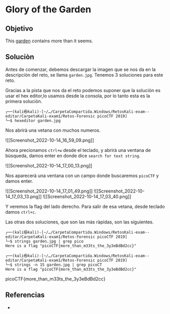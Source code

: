 # Glory of the Garden
## Objetivo
This [garden](https://jupiter.challenges.picoctf.org/static/d0e1ffb10fc0017c6a82c57900f3ffe3/garden.jpg) contains more than it seems.

## Soluciòn
Antes de comenzar, debemos descargar la imagen que se nos da en la descripciòn del reto, se llama `garden.jpg`.
Tenemos 3 soluciones para este reto.

Gracias a la pista que nos da el reto podemos suponer que la soluciòn es usar el hex editor,lo usamos desde la consola, por lo tanto esta es la primera soluciòn.
```shell
┌──(kali㉿kali)-[~/…/CarpetaCompartida.Windows/RetosKali-exam-- editar/CarpetaKali-exam1/Retos-Forensic picoCTF 2019]
└─$ hexeditor garden.jpg
```
Nos abrirà una vetana con muchos numeros.

![[Screenshot_2022-10-14_16_59_09.png]]

Ahora precionamos `ctrl+w` desde el teclado, y abrirà una ventana de bùsqueda, damos enter en donde dice `search for text string`.

![[Screenshot_2022-10-14_17_00_13.png]]

Nos aparecerà una ventana con un campo donde buscaremos `picoCTF` y damos enter.

![[Screenshot_2022-10-14_17_01_49.png]]
![[Screenshot_2022-10-14_17_03_13.png]]
![[Screenshot_2022-10-14_17_03_40.png]]

Y veremos la flag del lado derecho. Para salir de esa vetana, desde teclado damos `ctrl+c`.

Las otras dos soluciones, que son las màs ràpidas, son las siguientes.
```shell
┌──(kali㉿kali)-[~/…/CarpetaCompartida.Windows/RetosKali-exam--editar/CarpetaKali-exam1/Retos-Forensic picoCTF 2019]
└─$ strings garden.jpg | grep pico
Here is a flag "picoCTF{more_than_m33ts_the_3y3eBdBd2cc}"

┌──(kali㉿kali)-[~/…/CarpetaCompartida.Windows/RetosKali-exam--editar/CarpetaKali-exam1/Retos-Forensic picoCTF 2019]
└─$ strings -n 15 garden.jpg | grep picoCT
Here is a flag "picoCTF{more_than_m33ts_the_3y3eBdBd2cc}"
```
picoCTF{more_than_m33ts_the_3y3eBdBd2cc}

## Referencias
- []()